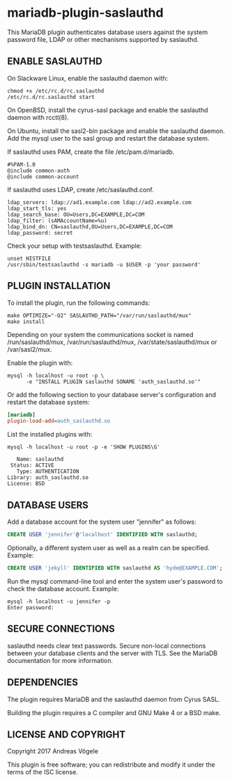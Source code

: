 # mariadb-plugin-saslauthd

This MariaDB plugin authenticates database users against the system password
file, LDAP or other mechanisms supported by saslauthd.

## ENABLE SASLAUTHD

On Slackware Linux, enable the saslauthd daemon with:

```
chmod +x /etc/rc.d/rc.saslauthd
/etc/rc.d/rc.saslauthd start
```

On OpenBSD, install the cyrus-sasl package and enable the saslauthd daemon
with rcctl(8).

On Ubuntu, install the sasl2-bin package and enable the saslauthd daemon. Add
the mysql user to the sasl group and restart the database system.

If saslauthd uses PAM, create the file /etc/pam.d/mariadb.

```
#%PAM-1.0
@include common-auth
@include common-account
```

If saslauthd uses LDAP, create /etc/saslauthd.conf.

```
ldap_servers: ldap://ad1.example.com ldap://ad2.example.com
ldap_start_tls: yes
ldap_search_base: OU=Users,DC=EXAMPLE,DC=COM
ldap_filter: (sAMAccountName=%u)
ldap_bind_dn: CN=saslauthd,OU=Users,DC=EXAMPLE,DC=COM
ldap_password: secret
```

Check your setup with testsaslauthd. Example:

```
unset HISTFILE
/usr/sbin/testsaslauthd -s mariadb -u $USER -p 'your password'
```

## PLUGIN INSTALLATION

To install the plugin, run the following commands:

```
make OPTIMIZE="-O2" SASLAUTHD_PATH="/var/run/saslauthd/mux"
make install
```

Depending on your system the communications socket is named
/run/saslauthd/mux, /var/run/saslauthd/mux, /var/state/saslauthd/mux or
/var/sasl2/mux.

Enable the plugin with:

```
mysql -h localhost -u root -p \
      -e "INSTALL PLUGIN saslauthd SONAME 'auth_saslauthd.so'"
```

Or add the following section to your database server's configuration and
restart the database system:

```INI
[mariadb]
plugin-load-add=auth_saslauthd.so
```

List the installed plugins with:

```
mysql -h localhost -u root -p -e 'SHOW PLUGINS\G'

   Name: saslauthd
 Status: ACTIVE
   Type: AUTHENTICATION
Library: auth_saslauthd.so
License: BSD
```

## DATABASE USERS

Add a database account for the system user "jennifer" as follows:

```SQL
CREATE USER 'jennifer'@'localhost' IDENTIFIED WITH saslauthd;
```

Optionally, a different system user as well as a realm can be specified.
Example:

```SQL
CREATE USER 'jekyll' IDENTIFIED WITH saslauthd AS 'hyde@EXAMPLE.COM';
```

Run the mysql command-line tool and enter the system user's password to
check the database account. Example:

```
mysql -h localhost -u jennifer -p
Enter password:
```

## SECURE CONNECTIONS

saslauthd needs clear text passwords. Secure non-local connections
between your database clients and the server with TLS. See the MariaDB
documentation for more information.

## DEPENDENCIES

The plugin requires MariaDB and the saslauthd daemon from Cyrus SASL.

Building the plugin requires a C compiler and GNU Make 4 or a BSD make.

## LICENSE AND COPYRIGHT

Copyright 2017 Andreas Vögele

This plugin is free software; you can redistribute and modify it under the
terms of the ISC license.
